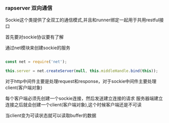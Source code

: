 ### rapserver  双向通信

Sockie这个类提供了全双工的通信模式,并且和runner绑定一起用于共用restful接口

首先要对sockie协议要有了解

通过net模块来创建sockie的服务

``` javascript

const net = require('net');

this.server = net.createServer(null, this.middleHandle.bind(this));

``` 

对于http中间件主要是处理request和response，对于sockie中间件主要处理client(客户端对象)

每个客户端必须先创建一个sockie连接，然后发送建立连接的请求
服务器端建立连接之后就会创建一个client(客户端对象),这个时候客户端还是不可读

当client变为可读状态就可以读取buffer的数据
